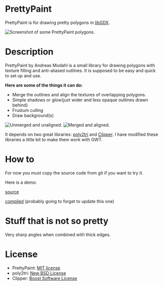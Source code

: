 # PrettyPaint
PrettyPaint is for drawing pretty polygons in <a href="https://libgdx.badlogicgames.com/">libGDX</a>.

![Screenshot of some PrettyPaint polygons.](https://s3.eu-central-1.amazonaws.com/prettypaint/PrettyPaintScreenshot.jpg "PrettyPaint polygons")

# Description
PrettyPaint by Andreas Modahl is a small library for drawing polygons with texture filling and anti-aliased outlines. It is supposed to be easy and quick 
to set up and use. 

<b>Here are some of the things it can do:</b>


* Merge the outlines and align the textures of overlapping polygons.
* Simple shadows or glow(just wider and less opaque outlines drawn behind)
* Frustum culling
* Draw background(s)

![Unmerged and unaligned. ](https://s3.eu-central-1.amazonaws.com/prettypaint/default.png "Unmerged and unaligned")
![Merged and aligned.](https://s3.eu-central-1.amazonaws.com/prettypaint/merged+and+aligned.png "Merged and aligned")




It depends on two great libraries: 
<a href="http://code.google.com/p/poly2tri/">poly2tri</a> and <a href="http://www.angusj.com/delphi/clipper.php">Clipper</a>. 
I have modified these libraries a little bit to make them work with GWT.

# How to
For now you must copy the source code from git if you want to try it.

Here is a demo: 

[source](core/src/org/prettypaint/test/PrettyPaintDemo.java)
  
[compiled](http://amsoftware.org/PrettyPaintDemo/) (probably going to forget to update this one)

# Stuff that is not so pretty
Very sharp angles when combined with thick edges.

# License
* PrettyPaint:  <a href="https://opensource.org/licenses/MIT">MIT license</a>
* poly2tri: <a href="http://opensource.org/licenses/BSD-3-Clause">New BSD License</a>
* Clipper: <a href="http://www.boost.org/LICENSE_1_0.txt">Boost Software License</a>

